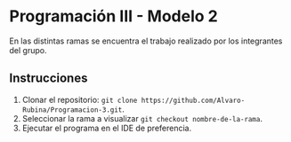 # Programación III - Modelo 2

En las distintas ramas se encuentra el trabajo realizado por los integrantes del grupo.

## Instrucciones

1) Clonar el repositorio: ``git clone https://github.com/Alvaro-Rubina/Programacion-3.git``.
2) Seleccionar la rama a visualizar ``git checkout nombre-de-la-rama``.
3) Ejecutar el programa en el IDE de preferencia.
